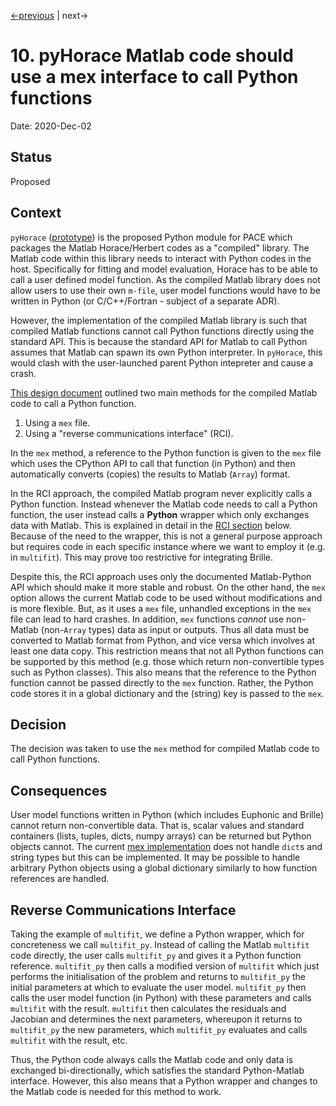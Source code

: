 [<-previous](0009-brille-integration.md) | next->

# 10. pyHorace Matlab code should use a mex interface to call Python functions

Date: 2020-Dec-02

## Status

Proposed


## Context

`pyHorace` ([prototype](https://github.com/mducle/hugo)) is the proposed Python module for PACE
which packages the Matlab Horace/Herbert codes as a "compiled" library.
The Matlab code within this library needs to interact with Python codes in the host.
Specifically for fitting and model evaluation, Horace has to be able to call a user defined model function.
As the compiled Matlab library does not allow users to use their own `m-file`,
user model functions would have to be written in Python (or C/C++/Fortran - subject of a separate ADR).

However, the implementation of the compiled Matlab library is such that compiled Matlab functions cannot call
Python functions directly using the standard API. 
This is because the standard API for Matlab to call Python assumes that Matlab can spawn its own Python interpreter.
In `pyHorace`, this would clash with the user-launched parent Python intepreter and cause a crash.

[This design document](../../01_pace_python_high_level_discussion.md#-calling-user-defined-functions)
outlined two main methods for the compiled Matlab code to call a Python function.

1. Using a `mex` file.
2. Using a "reverse communications interface" (RCI).

In the `mex` method, a reference to the Python function is given to the `mex` file which uses the CPython
API to call that function (in Python) and then automatically converts (copies) the results to Matlab (`Array`) format.

In the RCI approach, the compiled Matlab program never explicitly calls a Python function. 
Instead whenever the Matlab code needs to call a Python function, the user instead calls a **Python** wrapper
which only exchanges data with Matlab. This is explained in detail in the [RCI section](#rci) below.
Because of the need to the wrapper, this is not a general purpose approach but requires code in each specific
instance where we want to employ it (e.g. in `multifit`).
This may prove too restrictive for integrating Brille.

Despite this, the RCI approach uses only the documented Matlab-Python API which should make it more stable and robust.
On the other hand, the `mex` option allows the current Matlab code to be used without modifications and is more flexible.
But, as it uses a `mex` file, unhandled exceptions in the `mex` file can lead to hard crashes.
In addition, `mex` functions _cannot_ use non-Matlab (non-`Array` types) data as input or outputs.
Thus all data must be converted to Matlab format from Python, and vice versa which involves at least one data copy.
This restriction means that not all Python functions can be supported by this method 
(e.g. those which return non-convertible types such as Python classes).
This also means that the reference to the Python function cannot be passed directly to the `mex` function.
Rather, the Python code stores it in a global dictionary and the (string) key is passed to the `mex`.


## Decision

The decision was taken to use the `mex` method for compiled Matlab code to call Python functions.


## Consequences

User model functions written in Python (which includes Euphonic and Brille) cannot return non-convertible data.
That is, scalar values and standard containers (lists, tuples, dicts, numpy arrays) can be returned but Python objects cannot.
The current [mex implementation](https://github.com/mducle/hugo/blob/master/src/call_python.cpp) does not
handle `dict`s and string types but this can be implemented.
It may be possible to handle arbitrary Python objects using a global dictionary similarly to how function references are handled.


## <a name="rci"></a> Reverse Communications Interface

Taking the example of `multifit`, we define a Python wrapper, which for concreteness we call `multifit_py`.
Instead of calling the Matlab `multifit` code directly, the user calls `multifit_py` and gives it a Python function reference.
`multifit_py` then calls a modified version of `multifit` which just performs the initialisation of the problem
and returns to `multifit_py` the initial parameters at which to evaluate the user model. 
`multifit_py` then calls the user model function (in Python) with these parameters and calls `multifit` with the result.
`multifit` then calculates the residuals and Jacobian and determines the next parameters, whereupon it returns
to `multifit_py` the new parameters, which `multifit_py` evaluates and calls `multifit` with the result, etc.

Thus, the Python code always calls the Matlab code and only data is exchanged bi-directionally,
which satisfies the standard Python-Matlab interface.
However, this also means that a Python wrapper and changes to the Matlab code is needed for this method to work.

